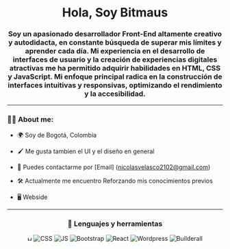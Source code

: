 <div id="header" align="center">
    <h1>Hola, Soy Bitmaus</h1>
    <h3>Soy un apasionado desarrollador Front-End altamente creativo y autodidacta, en constante búsqueda de superar mis límites y aprender cada día. Mi experiencia en el desarrollo de            interfaces de usuario y la creación de experiencias digitales atractivas me ha permitido adquirir habilidades en HTML, CSS y JavaScript.
       Mi enfoque principal radica en la construcción de interfaces intuitivas y responsivas, optimizando el rendimiento y la accesibilidad.</h3>
</div>

---

### 👨‍💻 About me:

- 🌍 Soy de Bogotá, Colombia

- 🖌️ Me gusta tambien el UI y el diseño en general

- 📲 Puedes contactarme por [Email] (nicolasvelasco2102@gmail.com)

- 🛠️ Actualmente me encuentro Reforzando mis conocimientos previos

- 🖥️ Webside

---

<div align="center">
    <h3>🔨 Lenguajes y herramientas</h3>
    <div>
        <img height="10px" src="https://cdn-icons-png.flaticon.com/512/919/919827.png?w=740&t=st=1686354831~exp=1686355431~hmac=4067e059218b7341060a671ecf18b17a535a51e2ffc1e911c2cbfd6f9498043b" title="HTML" alt="HTML">
        <img src="https://cdn-icons-png.flaticon.com/512/919/919826.png?w=740&t=st=1686354803~exp=1686355403~hmac=124043370eebce869e57d9c3a5d196aa220063a9bddc267f3bdf65f076351ccd" title="CSS" alt="CSS">
        <img src="https://cdn-icons-png.flaticon.com/512/423/423107.png?w=740&t=st=1686354912~exp=1686355512~hmac=47cf348926a5b796f596601fddf3fceb0d8ffa65841dd3fee452f80236647d08" title="JS" alt="JS">
        <img src="https://themedotid.github.io/bootstrap-icon" title="Bootstrap" alt="Bootstrap">
        <img src="https://upload.wikimedia.org/wikipedia/commons/thumb/a/a7/React-icon.svg/512px-React-icon.svg.png?20220125121207" title="React" alt="React">
        <img src="https://cdn2.iconfinder.com/data/icons/funky/64/Wordpress-2-512.png" title="Wordpress" alt="Wordpress">
        <img src="https://play.google.com/store/apps/details?id=air.builderall.image.picker&hl=en_NZ" title="Builderall" alt="Builderall">
    </div>
</div>
